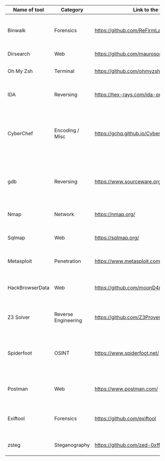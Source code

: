 | Name of tool | Category  | Link to the tool                        | Short Discription                                                               |
|--------------|-----------|-----------------------------------------|---------------------------------------------------------------------------------|
| Binwalk      | Forensics | https://github.com/ReFirmLabs/binwalk   | Tool for searching a given binary image for embedded files and executable code. |
| Dirsearch    | Web       | https://github.com/maurosoria/dirsearch | Tool for scanning a website path.                                               |
| Oh My Zsh    | Terminal  | https://github.com/ohmyzsh/ohmyzsh      | Framework for zsh terminal customization.                                       |
| IDA | Reversing | https://hex-rays.com/ida-pro/ | Tool for disassembling a binary file and also a versatile debugger |
| CyberChef | Encoding / Misc | https://gchq.github.io/CyberChef/ | Browser tool for quickly testing various encoding/encryption operations on a given input, such as base64, XOR, hexdumping, ... |
| gdb | Reversing | https://www.sourceware.org/gdb/ | Tool that lets you step through the assembly code as it runs, and examine the contents of registers and memory. |
|Nmap| Network | https://nmap.org/ | utility for network discovery and security auditing. |
|Sqlmap| Web | https://sqlmap.org/ | automates the process of detecting and exploiting SQL injection |
| Metasploit | Penetration | https://www.metasploit.com/ | Very powerful penetration testing framework |
| HackBrowserData | Web | https://github.com/moonD4rk/HackBrowserData | Tools that could help us decrypt data like password, bookmark, history from the browser.
|Z3 Solver | Reverse Engineering | https://github.com/Z3Prover/z3 | SAT Solver for automating finding value with multiple constraint checks |
| Spiderfoot | OSINT | https://www.spiderfoot.net/ | Spiderfoot is automating the process of gathering intelligence about a given target, which may be an IP address. |
| Postman      | Web       | https://www.postman.com/                | Tool for testing API calls and stubing the data to APIs to mock the calls|
| Exiftool | Forensics | https://github.com/exiftool | Tool for looking into meta data and other useful information related to a particular image file | 
| zsteg| Steganography | https://github.com/zed-0xff/zsteg | checks for hidden text in PNG and BMP files |
